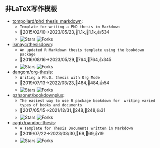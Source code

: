 ## 非LaTeX写作模板

* [tompollard/phd_thesis_markdown](https://github.com/tompollard/phd_thesis_markdown):
  * `Template for writing a PhD thesis in Markdown`
  * 🚀2015/02/10→2023/05/23,👀1.1k,🤟1.1k,👍534
  * ![Stars](https://img.shields.io/github/stars/tompollard/phd_thesis_markdown.svg) ![Forks](https://img.shields.io/github/forks/tompollard/phd_thesis_markdown.svg)
* [ismayc/thesisdown](https://github.com/ismayc/thesisdown):
  * `An updated R Markdown thesis template using the bookdown package`
  * 🚀2016/08/16→2023/05/29,👀764,🤟764,👍345
  * ![Stars](https://img.shields.io/github/stars/ismayc/thesisdown.svg) ![Forks](https://img.shields.io/github/forks/ismayc/thesisdown.svg)
* [dangom/org-thesis](https://github.com/dangom/org-thesis):
  * `Writing a Ph.D. thesis with Org Mode`
  * 🚀2019/07/13→2022/03/23,👀484,🤟484,👍54
  * ![Stars](https://img.shields.io/github/stars/dangom/org-thesis.svg) ![Forks](https://img.shields.io/github/forks/dangom/org-thesis.svg)
* [pzhaonet/bookdownplus](https://github.com/pzhaonet/bookdownplus):
  * `The easiest way to use R package bookdown for  writing varied types of books and documents `
  * 🚀2017/05/15→2021/12/31,👀248,🤟248,👍31
  * ![Stars](https://img.shields.io/github/stars/pzhaonet/bookdownplus.svg) ![Forks](https://img.shields.io/github/forks/pzhaonet/bookdownplus.svg)
* [cagix/pandoc-thesis](https://github.com/cagix/pandoc-thesis):
  * `A Template for Thesis Documents written in Markdown`
  * 🚀2019/07/22→2023/03/30,👀69,🤟69,👍19
  * ![Stars](https://img.shields.io/github/stars/cagix/pandoc-thesis.svg) ![Forks](https://img.shields.io/github/forks/cagix/pandoc-thesis.svg)
